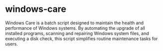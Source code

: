 # windows-care
Windows Care is a batch script designed to maintain the health and performance of Windows systems. By automating the upgrade of all installed programs, scanning and repairing Windows system files, and executing a disk check, this script simplifies routine maintenance tasks for users.
